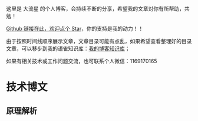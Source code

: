 这里是 大流星 的个人博客，会持续不断的分享，希望我的文章对你有所帮助，共勉！

[Github 链接在此，欢迎点个 Star](https://github.com/AttemptWeb/Record/issues)，你的支持是我的动力！！

由于按照时间线顺序展示文章，文章目录可能有点乱，如果希望查看整理好的目录文章，可以移步到我的语雀知识库：[我的博客知识库](https://www.yuque.com/yopai/pp6bv5)；

如果有相关技术或工作问题交流，也可联系个人微信：1169170165

<!-- ## 博客栏目

<contentcard-component></contentcard-component> -->

# 技术博文

<!-- 文章卡片 -->
<articlecard-component type='front' index="0"></articlecard-component>

## 原理解析

<articlecard-component type='front' desc="principle" index="1"></articlecard-component>
